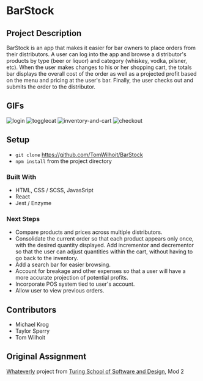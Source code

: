 # BarStock

## Project Description

BarStock is an app that makes it easier for bar owners to place orders from their distributors. A user can log into the app and  browse a distributor's products by type (beer or liquor) and category (whiskey, vodka, pilsner, etc). When the user makes changes to his or her shopping cart, the totals bar displays the overall cost of the order as well as a projected profit based on the menu and pricing at the user's bar. Finally, the user checks out and submits the order to the distributor. 

## GIFs

![login](https://user-images.githubusercontent.com/43555476/53146442-6ab72c80-3561-11e9-8052-7636b16d7cb6.gif)
![togglecat](https://user-images.githubusercontent.com/43555476/53146441-6ab72c80-3561-11e9-8465-880c603ce38b.gif)
![inventory-and-cart](https://user-images.githubusercontent.com/43555476/53146440-6ab72c80-3561-11e9-9b55-0747563bbb22.gif)
![checkout](https://user-images.githubusercontent.com/43555476/53146438-6ab72c80-3561-11e9-9947-cfeda8969558.gif)

## Setup

- <code>git clone</code> https://github.com/TomWilhoit/BarStock
- <code>npm install</code> from the project directory 

### Built With

- HTML, CSS / SCSS, JavasSript
- React
- Jest / Enzyme 

### Next Steps 

- Compare products and prices across multiple distributors.
- Consolidate the current order so that each product appears only once, with the desired quantity displayed. Add incrementor and decrementor so that the user can adjust quantities within the cart, without having to go back to the inventory. 
- Add a search bar for easier browsing. 
- Account for breakage and other expenses so that a user will have a more accurate projection of potential profits.
- Incorporate POS system tied to user's account.
- Allow user to view previous orders.

## Contributors 
- Michael Krog
- Taylor Sperry
- Tom Wilhoit

## Original Assignment
<a href=http://frontend.turing.io/projects/whateverly.html>Whateverly</a> project from <a href="https://turing.io/">Turing School of Software and Design</a>, Mod 2


